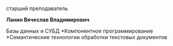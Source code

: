 старший преподаватель



**Ланин Вячеслав Владимирович**

Базы данных и СУБД
	*Компонентное программирование
	*Семантические технологии обработки текстовых документов